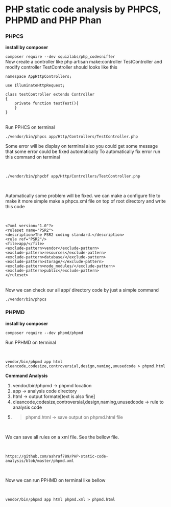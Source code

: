 # PHP static code analysis by PHPCS, PHPMD and PHP Phan

### PHPCS
<b>install by composer</b>

``` composer require --dev squizlabs/php_codesniffer ```
</br>
Now create a controller like php artisan make:controller TestController and modify controller 
TestController should looks like this 

``` 
namespace AppHttpControllers;

use IlluminateHttpRequest;

class testController extends Controller
{
    private function testTest(){
    }
}
```
</br>
Run PPHCS on terminal 

``` ./vendor/bin/phpcs app/Http/Controllers/TestController.php ```
</br>

Some error will be display on terminal also you could get some message that some error could be fixed automatically 
To automatically fix error run this command on terminal 

</br>

``` ./vendor/bin/phpcbf app/Http/Controllers/TestController.php ```

</br>

Automatically some problem will be fixed.
we can make a configure file to make it more simple
make a phpcs.xml file on top of root directory and write this code 

</br>

```
<?xml version="1.0"?>
<ruleset name="PSR2">    
<description>The PSR2 coding standard.</description>    
<rule ref="PSR2"/>     
<file>app/</file>     
<exclude-pattern>vendor</exclude-pattern>    
<exclude-pattern>resources</exclude-pattern>    
<exclude-pattern>database/</exclude-pattern>    
<exclude-pattern>storage/</exclude-pattern>    
<exclude-pattern>node_modules/</exclude-pattern>
<exclude-pattern>public</exclude-pattern>
</ruleset>
```
</br>
Now we can check our all app/ directory code by just a simple command 
</br>

``` ./vendor/bin/phpcs ```

### PHPMD
<b>install by composer</b>

``` composer require --dev phpmd/phpmd ```
</br>

Run PPHMD on terminal 

</br>

``` vendor/bin/phpmd app html cleancode,codesize,controversial,design,naming,unusedcode > phpmd.html ```
</br>

<b> Command Analysis </b>
1. vendor/bin/phpmd -> phpmd location </br>
2. app -> analysis code directory </br>
3. html -> output formate[text is also fine] </br>
4. cleancode,codesize,controversial,design,naming,unusedcode -> rule to analysis code </br>
5. > phpmd.html -> save output on phpmd.html file </br>

</br>

We can save all rules on a xml file. See the bellow file.

</br>

``` https://github.com/ashraf789/PHP-static-code-analysis/blob/master/phpmd.xml ```

</br>

Now we can run PPHMD on terminal like bellow 

</br>

``` vendor/bin/phpmd app html phpmd.xml > phpmd.html ```
</br>
